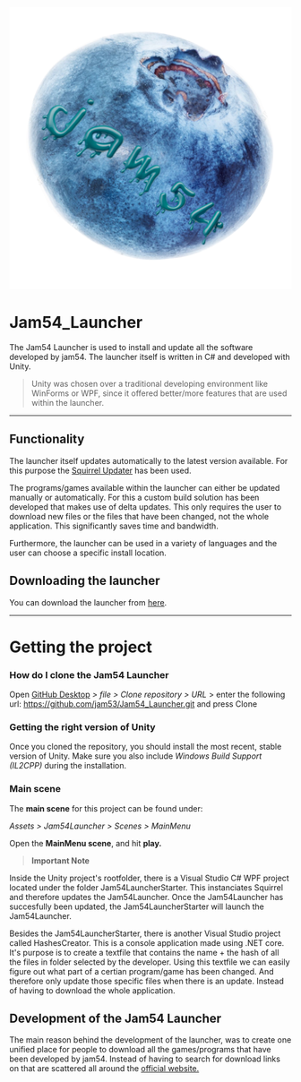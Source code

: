 ![](Assets/Jam54Launcher/Textures/icoon4.png)

# Jam54_Launcher
The Jam54 Launcher is used to install and update all the software developed by jam54. The launcher itself is written in C# and developed with Unity.
> Unity was chosen over a traditional developing environment like WinForms or WPF, since it offered better/more features that are used within the launcher.

---

## Functionality
The launcher itself updates automatically to the latest version available. For this purpose the [Squirrel Updater](https://github.com/Squirrel/Squirrel.Windows) has been used.

The programs/games available within the launcher can either be updated manually or automatically. For this a custom build solution has been developed that makes use of delta updates. This only requires the user to download new files or the files that have been changed, not the whole application. This significantly saves time and bandwidth.

Furthermore, the launcher can be used in a variety of languages and the user can choose a specific install location.

## Downloading the launcher
You can download the launcher from [here](https://jam-54.wixsite.com/jam54/download).

---

# Getting the project

### How do I clone the Jam54 Launcher
Open [GitHub Desktop](https://desktop.github.com/) *> file > Clone repository > URL* > enter the following url: https://github.com/jam53/Jam54_Launcher.git and press Clone

### Getting the right version of Unity
Once you cloned the repository, you should install the most recent, stable version of Unity. Make sure you also include *Windows Build Support (IL2CPP)* during the installation.

### Main scene
The **main scene** for this project can be found under:

*Assets > Jam54Launcher > Scenes > MainMenu*

Open the **MainMenu scene**, and hit **play.**

> **Important Note**

Inside the Unity project's rootfolder, there is a Visual Studio C# WPF project located under the folder Jam54LauncherStarter. This instanciates Squirrel and therefore updates the Jam54Launcher. Once the Jam54Launcher has succesfully been updated, the Jam54LauncherStarter will launch the Jam54Launcher.

Besides the Jam54LauncherStarter, there is another Visual Studio project called HashesCreator. This is a console application made using .NET core. It's purpose is to create a textfile that contains the name + the hash of all the files in folder selected by the developer. Using this textfile we can easily figure out what part of a certian program/game has been changed. And therefore only update those specific files when there is an update. Instead of having to download the whole application.

## Development of the Jam54 Launcher

The main reason behind the development  of the launcher, was to create one unified place for people to download all the games/programs that have been developed by jam54. Instead of having to search for download links on that are scattered all around the [official website.](https://jam-54.wixsite.com/jam54)
